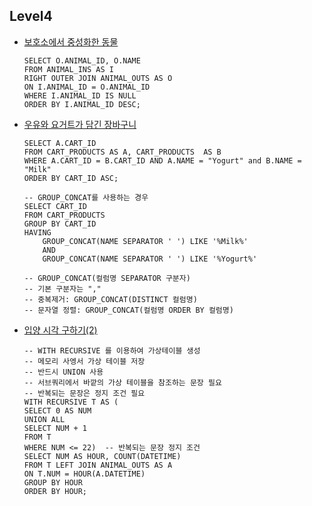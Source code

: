 ## Level4
* [보호소에서 중성화한 동물](https://programmers.co.kr/learn/courses/30/lessons/59042)
  <pre><code>SELECT O.ANIMAL_ID, O.NAME
  FROM ANIMAL_INS AS I 
  RIGHT OUTER JOIN ANIMAL_OUTS AS O
  ON I.ANIMAL_ID = O.ANIMAL_ID
  WHERE I.ANIMAL_ID IS NULL
  ORDER BY I.ANIMAL_ID DESC;
  </code></pre> 
  
* [우유와 요거트가 담긴 장바구니](https://programmers.co.kr/learn/courses/30/lessons/62284)
  <pre><code>SELECT A.CART_ID
  FROM CART_PRODUCTS AS A, CART_PRODUCTS  AS B
  WHERE A.CART_ID = B.CART_ID AND A.NAME = "Yogurt" and B.NAME = "Milk"
  ORDER BY CART_ID ASC;

  -- GROUP_CONCAT를 사용하는 경우 
  SELECT CART_ID
  FROM CART_PRODUCTS
  GROUP BY CART_ID
  HAVING
      GROUP_CONCAT(NAME SEPARATOR ' ') LIKE '%Milk%'
      AND
      GROUP_CONCAT(NAME SEPARATOR ' ') LIKE '%Yogurt%'

  -- GROUP_CONCAT(컬럼명 SEPARATOR 구분자)
  -- 기본 구분자는 ","
  -- 중복제거: GROUP_CONCAT(DISTINCT 컬럼명)
  -- 문자열 정렬: GROUP_CONCAT(컬럼명 ORDER BY 컬럼명)
  </code></pre> 
  
* [입양 시각 구하기(2)](https://programmers.co.kr/learn/courses/30/lessons/59413)
  <pre><code>-- WITH RECURSIVE 를 이용하여 가상테이블 생성 
  -- 메모리 사엥서 가상 테이블 저장
  -- 반드시 UNION 사용
  -- 서브쿼리에서 바깥의 가상 테이블을 참조하는 문장 필요
  -- 반복되는 문장은 정지 조건 필요
  WITH RECURSIVE T AS (
  SELECT 0 AS NUM
  UNION ALL 
  SELECT NUM + 1
  FROM T
  WHERE NUM <= 22)  -- 반복되는 문장 정지 조건 
  SELECT NUM AS HOUR, COUNT(DATETIME)
  FROM T LEFT JOIN ANIMAL_OUTS AS A
  ON T.NUM = HOUR(A.DATETIME)
  GROUP BY HOUR
  ORDER BY HOUR;
  </code></pre> 
  

  
